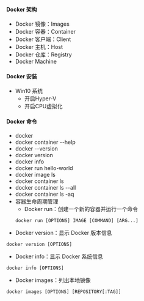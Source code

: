 #### Docker 架构
- Docker 镜像：Images
- Docker 容器：Container
- Docker 客户端：Client
- Docker 主机：Host
- Docker 仓库：Registry
- Docker Machine
#### Docker 安装
- Win10 系统
    - 开启Hyper-V
    - 开启CPU虚拟化
#### Docker 命令
- docker
- docker container --help
- docker --version
- docker version
- docker info
- docker run hello-world
- docker image ls
- docker container ls
- docker container ls --all
- docker container ls -aq
- 容器生命周期管理
    - Docker run：创建一个新的容器并运行一个命令
    ```
    docker run [OPTIONS] IMAGE [COMMAND] [ARG...]
    ```
- Docker version：显示 Docker 版本信息
```
docker version [OPTIONS]
```
- Docker info：显示 Docker 系统信息
```
docker info [OPTIONS]
```
- Docker images：列出本地镜像
```
docker images [OPTIONS] [REPOSITORY[:TAG]]
```